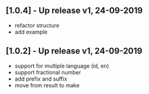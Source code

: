 ## [1.0.4] - Up release v1, 24-09-2019
* refactor structure
* add example

## [1.0.2] - Up release v1, 24-09-2019
* support for multiple language (id, en)
* support fractional number
* add prefix and suffix
* move from result to make
